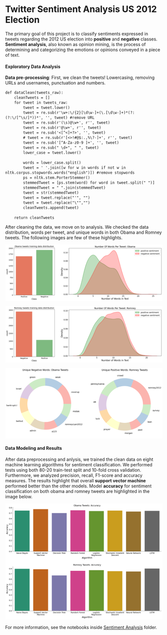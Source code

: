 # Twitter Sentiment Analysis US 2012 Election
The primary goal of this project is to classify sentiments expressed in tweets regarding the 2012 US election into **positive** and **negative** classes. **Sentiment analysis**, also known as opinion mining, is the process of determining and categorizing the emotions or opinions conveyed in a piece of text.

#### Exploratory Data Analysis

**Data pre-processing**: First, we clean the tweets! Lowercasing, removing URLs and usernames, punctuation and numbers.
```
def dataClean(tweets_raw):
    cleanTweets = []
    for tweet in tweets_raw:
        tweet = tweet.lower() 
        tweet = re.sub(r'\w+:\/{2}[\d\w-]+(\.[\d\w-]+)*(?:(?:\/[^\s/]*))*', '', tweet) #remove URL
        tweet = re.sub(r'(\s)@\w+', r'', tweet) 
        tweet = re.sub(r'@\w+', r'', tweet) 
        tweet = re.sub('<[^<]+?>', '', tweet) 
        # tweet = re.sub(r'[<>!#@$:.,%\?-]+', r'', tweet)
        tweet = re.sub('[^A-Za-z0-9 ]+', '', tweet)
        tweet = re.sub(" \d+", " ", tweet) 
        lower_case = tweet.lower()
        
        words = lower_case.split()
        tweet = ' '.join([w for w in words if not w in nltk.corpus.stopwords.words("english")]) #remove stopwords
        ps = nltk.stem.PorterStemmer()
        stemmedTweet = [ps.stem(word) for word in tweet.split(" ")]
        stemmedTweet = " ".join(stemmedTweet)
        tweet = str(stemmedTweet)
        tweet = tweet.replace("'", "")
        tweet = tweet.replace("\"","")
        cleanTweets.append(tweet)
        
    return cleanTweets
```

After cleaning the data, we move on to analysis. We checked the data distribution, words per tweet, and unique words in both Obama and Romney tweets. The following images are few of these highlights.

![Alt text](assets/obama_tweets.png)

![Alt text](assets/romney_tweets.png)

![Alt text](assets/words_per_tweet.png)

#### Data Modeling and Results
After data preprocessing and anlysis, we trained the clean data on eight machine learning algorithms for sentiment classification. We performed tests using both 80-20 train-test split and 10-fold cross validation. Furthermore, we analyzed precision, recall, F1-score and accuracy measures. The results highlight that overall **support vector machine** performed better than the other models. Model **accuracy** for sentiment classification on both obama and romney tweets are highlighted in the image below.

![Alt text](assets/accuracy_.png)

For more information, see the notebooks inside [Sentiment Analysis](https://github.com/komar41/twitter-sentiment-analysis/tree/main/Sentiment%20Analysis) folder.